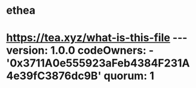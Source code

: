 # ethea
# https://tea.xyz/what-is-this-file --- version: 1.0.0 codeOwners:   - '0x3711A0e555923aFeb4384F231A4e39fC3876dc9B' quorum: 1
